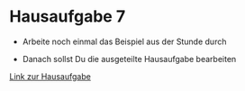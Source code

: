 # Hausaufgabe 7

- Arbeite noch einmal das Beispiel aus der Stunde durch

- Danach sollst Du die ausgeteilte  Hausaufgabe bearbeiten

[Link zur Hausaufgabe](https://classroom.github.com/a/Qo9l0Fy_)